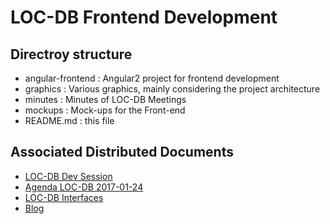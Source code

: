 # LOC-DB Frontend Development

## Directroy structure

* angular-frontend : Angular2 project for frontend development
* graphics : Various graphics, mainly considering the project architecture
* minutes : Minutes of LOC-DB Meetings
* mockups : Mock-ups for the Front-end
* README.md : this file

## Associated Distributed Documents

- [LOC-DB Dev Session](https://docs.google.com/document/d/1lrfVX5YUtlzPHuYGfkjbjJ1tK8DW3puLy9Mp_DdRqvE/edit)
- [Agenda LOC-DB 2017-01-24](https://hackmd.io/CbBmCYwNgTgWlMAzAQzgFgOwoEZxUlAKxyYCMRRADFAMYAc6Z4OQA===)
- [LOC-DB Interfaces](https://docs.google.com/document/d/1pwTqXbdbYKUFmYme-hm3h1MS8Tl9Aoo13w_E9tc6010/edit)
- [Blog](https://locdb.bib.uni-mannheim.de/blog/en/)